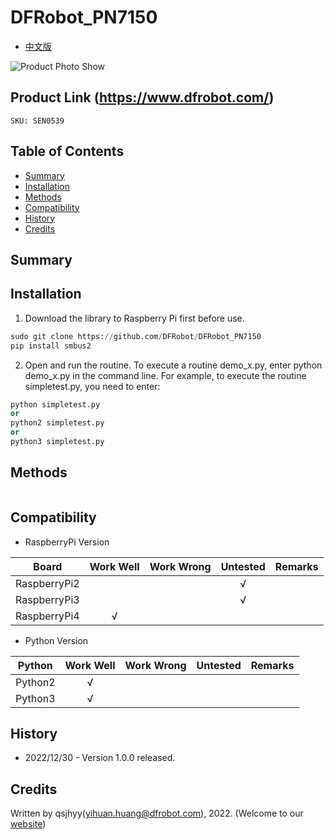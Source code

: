 # DFRobot_PN7150
* [中文版](./README_CN.md)

![Product Photo Show](../../resources/images/PN7150.png)


## Product Link (https://www.dfrobot.com/)
    SKU: SEN0539


## Table of Contents

* [Summary](#summary)
* [Installation](#installation)
* [Methods](#methods)
* [Compatibility](#compatibility)
* [History](#history)
* [Credits](#credits)


## Summary


## Installation

1. Download the library to Raspberry Pi first before use.<br>

```python
sudo git clone https://github.com/DFRobot/DFRobot_PN7150
pip install smbus2
```

2. Open and run the routine. To execute a routine demo_x.py, enter python demo_x.py in the command line. For example, to execute the routine simpletest.py, you need to enter:<br>

```python
python simpletest.py
or 
python2 simpletest.py
or 
python3 simpletest.py
```


## Methods

```python
```


## Compatibility

* RaspberryPi Version

| Board        | Work Well | Work Wrong | Untested | Remarks |
| ------------ | :-------: | :--------: | :------: | ------- |
| RaspberryPi2 |           |            |    √     |         |
| RaspberryPi3 |           |            |    √     |         |
| RaspberryPi4 |     √     |            |          |         |

* Python Version

| Python  | Work Well | Work Wrong | Untested | Remarks |
| ------- | :-------: | :--------: | :------: | ------- |
| Python2 |     √     |            |          |         |
| Python3 |     √     |            |          |         |


## History

- 2022/12/30 - Version 1.0.0 released.


## Credits

Written by qsjhyy(yihuan.huang@dfrobot.com), 2022. (Welcome to our [website](https://www.dfrobot.com/))

